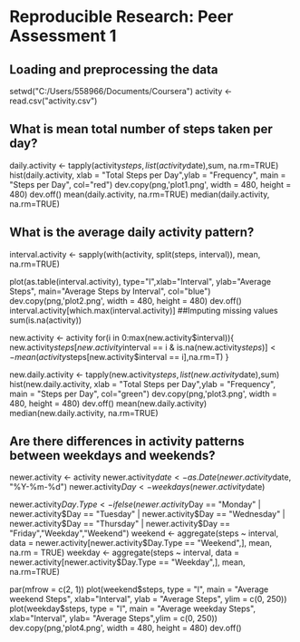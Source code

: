 # Reproducible Research: Peer Assessment 1

## Loading and preprocessing the data

setwd("C:/Users/558966/Documents/Coursera")
activity <- read.csv("activity.csv")
## What is mean total number of steps taken per day?
daily.activity <- tapply(activity$steps, list(activity$date),sum, na.rm=TRUE)
hist(daily.activity, xlab = "Total Steps per Day",ylab = "Frequency", main = "Steps per Day", col="red")
dev.copy(png,'plot1.png', width = 480, height = 480)
dev.off()
mean(daily.activity, na.rm=TRUE)
median(daily.activity, na.rm=TRUE)
## What is the average daily activity pattern?
interval.activity <- sapply(with(activity, split(steps, interval)), mean, na.rm=TRUE)

plot(as.table(interval.activity), type="l",xlab="Interval", ylab="Average Steps", main="Average Steps by Interval", col="blue")
dev.copy(png,'plot2.png', width = 480, height = 480)
dev.off()
interval.activity[which.max(interval.activity)]
##Imputing missing values
sum(is.na(activity))

new.activity <- activity
for(i in 0:max(new.activity$interval)){
  new.activity$steps[new.activity$interval == i & is.na(new.activity$steps)]  <- mean(activity$steps[new.activity$interval == i],na.rm=T)
}

new.daily.activity <- tapply(new.activity$steps, list(new.activity$date),sum)
hist(new.daily.activity, xlab = "Total Steps per Day",ylab = "Frequency", main = "Steps per Day", col="green")
dev.copy(png,'plot3.png', width = 480, height = 480)
dev.off()
mean(new.daily.activity)
median(new.daily.activity, na.rm=TRUE)

## Are there differences in activity patterns between weekdays and weekends?
newer.activity <- activity
newer.activity$date<- as.Date(newer.activity$date, "%Y-%m-%d")
newer.activity$Day <- weekdays(newer.activity$date)

newer.activity$Day.Type <- ifelse(newer.activity$Day == "Monday" | newer.activity$Day == "Tuesday" | newer.activity$Day == "Wednesday" | newer.activity$Day == "Thursday" | newer.activity$Day == "Friday","Weekday","Weekend")
weekend <- aggregate(steps ~ interval, data = newer.activity[newer.activity$Day.Type == "Weekend",], mean, na.rm = TRUE)
weekday <- aggregate(steps ~ interval, data = newer.activity[newer.activity$Day.Type == "Weekday",], mean, na.rm=TRUE)

par(mfrow = c(2, 1))
plot(weekend$steps, type = "l", main = "Average weekend Steps", xlab="Interval", ylab = "Average Steps", ylim = c(0, 250))
plot(weekday$steps, type = "l", main = "Average weekday Steps", xlab="Interval", ylab= "Average Steps",ylim = c(0, 250))
dev.copy(png,'plot4.png', width = 480, height = 480)
dev.off()
